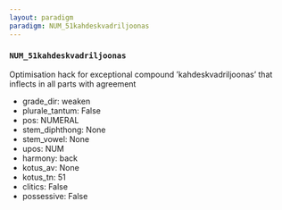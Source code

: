 ```yaml
---
layout: paradigm
paradigm: NUM_51kahdeskvadriljoonas
---
```

### ` NUM_51kahdeskvadriljoonas `

Optimisation hack for exceptional compound ’kahdeskvadriljoonas’ that inflects in all parts with agreement
* grade_dir: weaken
* plurale_tantum: False
* pos: NUMERAL
* stem_diphthong: None
* stem_vowel: None
* upos: NUM
* harmony: back
* kotus_av: None
* kotus_tn: 51
* clitics: False
* possessive: False
